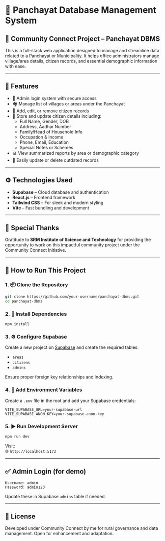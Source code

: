 # 🏡 Panchayat Database Management System

## 🌾 Community Connect Project – Panchayat DBMS

This is a full-stack web application designed to manage and streamline data related to a Panchayat or Municipality. It helps office administrators manage village/area details, citizen records, and essential demographic information with ease.

---

## 🚀 Features

- 🔐 Admin login system with secure access
- 🏘️ Manage list of villages or areas under the Panchayat
- 👤 Add, edit, or remove citizen records
- 🧾 Store and update citizen details including:
  - Full Name, Gender, DOB
  - Address, Aadhar Number
  - Family/Head of Household Info
  - Occupation & Income
  - Phone, Email, Education
  - Special Notes or Schemes
- 📊 View summarized reports by area or demographic category
- 🔄 Easily update or delete outdated records

---

## ⚙️ Technologies Used

- **Supabase** – Cloud database and authentication
- **React.js** – Frontend framework
- **Tailwind CSS** – For sleek and modern styling
- **Vite** – Fast bundling and development

---

## 🙏 Special Thanks

Gratitude to **SRM Institute of Science and Technology** for providing the opportunity to work on this impactful community project under the Community Connect Initiative.

---

## 💾 How to Run This Project

### 1. 📦 Clone the Repository

```bash
git clone https://github.com/your-username/panchayat-dbms.git
cd panchayat-dbms
```

### 2. 📁 Install Dependencies

```bash
npm install
```

### 3. ⚙️ Configure Supabase

Create a new project on [Supabase](https://supabase.com) and create the required tables:

- `areas`
- `citizens`
- `admins`

Ensure proper foreign key relationships and indexing.

### 4. 🔐 Add Environment Variables

Create a `.env` file in the root and add your Supabase credentials:

```env
VITE_SUPABASE_URL=your-supabase-url
VITE_SUPABASE_ANON_KEY=your-supabase-anon-key
```

### 5. ▶️ Run Development Server

```bash
npm run dev
```

Visit:  
🌐 `http://localhost:5173`

---

## ✅ Admin Login (for demo)

```
Username: admin
Password: admin123
```

Update these in Supabase `admins` table if needed.

---

## 📃 License

Developed under Community Connect by me for rural governance and data management. Open for enhancement and adaptation.
